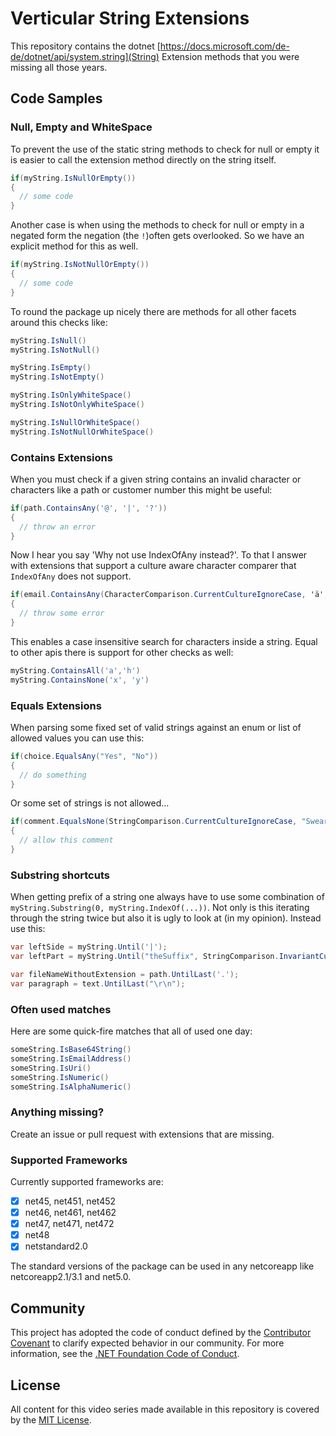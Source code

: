 # Verticular String Extensions

This repository contains the dotnet [https://docs.microsoft.com/de-de/dotnet/api/system.string](String) Extension methods that you were missing all those years.

## Code Samples

### Null, Empty and WhiteSpace

To prevent the use of the static string methods to check for null or empty it is easier to call the extension method directly on the string itself.

```cs
if(myString.IsNullOrEmpty())
{
  // some code
}
```

Another case is when using the methods to check for null or empty in a negated form the negation (the `!`)often gets overlooked. So we have an explicit method for this as well.

```cs
if(myString.IsNotNullOrEmpty())
{
  // some code
}
```

To round the package up nicely there are methods for all other facets around this checks like:

```cs
myString.IsNull()
myString.IsNotNull()

myString.IsEmpty()
myString.IsNotEmpty()

myString.IsOnlyWhiteSpace()
myString.IsNotOnlyWhiteSpace()

myString.IsNullOrWhiteSpace()
myString.IsNotNullOrWhiteSpace()
```

### Contains Extensions

When you must check if a given string contains an invalid character or characters like a path or customer number this might be useful:

```cs
if(path.ContainsAny('@', '|', '?'))
{
  // throw an error
}
```

Now I hear you say 'Why not use IndexOfAny instead?'. To that I answer with extensions that support a culture aware character comparer that `IndexOfAny` does not support.

```cs
if(email.ContainsAny(CharacterComparison.CurrentCultureIgnoreCase, 'ä', 'ü', 'ö'))
{
  // throw some error
}
```

This enables a case insensitive search for characters inside a string.
Equal to other apis there is support for other checks as well:

```cs
myString.ContainsAll('a','h')
myString.ContainsNone('x', 'y')
```

### Equals Extensions

When parsing some fixed set of valid strings against an enum or list of allowed values you can use this:

```cs
if(choice.EqualsAny("Yes", "No"))
{
  // do something
}
```

Or some set of strings is not allowed...

```cs
if(comment.EqualsNone(StringComparison.CurrentCultureIgnoreCase, "Swearword1", "Swearword2", "Swearword3"))
{
  // allow this comment
}
```

### Substring shortcuts

When getting prefix of a string one always have to use some combination of `myString.Substring(0, myString.IndexOf(...))`.
Not only is this iterating through the string twice but also it is ugly to look at (in my opinion). Instead use this:

```cs
var leftSide = myString.Until('|');
var leftPart = myString.Until("theSuffix", StringComparison.InvariantCultureIgnoreCase);

var fileNameWithoutExtension = path.UntilLast('.');
var paragraph = text.UntilLast("\r\n");
```

### Often used matches

Here are some quick-fire matches that all of used one day:

```cs
someString.IsBase64String()
someString.IsEmailAddress()
someString.IsUri()
someString.IsNumeric()
someString.IsAlphaNumeric()
```

### Anything missing?

Create an issue or pull request with extensions that are missing.

### Supported Frameworks

Currently supported frameworks are:

- [x] net45, net451, net452
- [x] net46, net461, net462
- [x] net47, net471, net472
- [x] net48
- [x] netstandard2.0

The standard versions of the package can be used in any netcoreapp like netcoreapp2.1/3.1 and net5.0.

## Community

This project has adopted the code of conduct defined by the [Contributor Covenant](http://contributor-covenant.org/) to clarify expected behavior in our community. For more information, see the [.NET Foundation Code of Conduct](http://www.dotnetfoundation.org/code-of-conduct).

## License

All content for this video series made available in this repository is covered by the [MIT License](https://github.com/csharpfritz/csharp_with_csharpfritz/blob/main/LICENSE).
